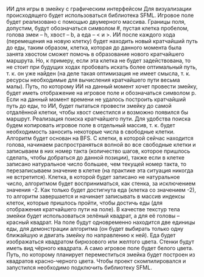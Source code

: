 ИИ для игры в змейку с графическим интерфейсом
Для визуализации происходящего будет использоваться библиотека SFML. Игровое поле будет реализовано с помощью двумерного массива. Границы поля, допустим, будут обозначаться символом #, пустая клетка пробелом, голова змеи – h, хвост – b, а еда – < и >.
ИИ после каждого хода (перемещения на новую клетку) будет находить новый кратчайший путь до еды, таким образом, клетка, которая до данного момента была занята хвостом сможет помочь в образование нового кратчайшего маршрута. Но, к примеру, если эта клетка не будет задействована, то не стоит при будущих ходах пробовать искать более оптимальный путь, т. к. он уже найден (на деле такая оптимизация не имеет смысла, т. к. ресурсы необходимые для вычисления кратчайшего пути весьма малы). Путь, по которому ИИ на данный момент хочет провести змейку, будет иметь отображение на игровое поле и обозначаться символом p. Если на данный момент времени не удалось построить кратчайший путь до еды, то ИИ, будет пытаться провести змейку до самой отдалённой клетки, чтобы хвост сместился и возможно появился бы маршрут.
Реализация поиска кратчайшего пути. Для удобства поиска будем копировать игровое поле в отдельный массив, т. к. будет необходимость заносить некоторые числа в свободные клетки. Алгоритм будет основан на BFS. С клетки, в которой сейчас находится голова, начинаем распространяться волной во все свободные клетки и записываем в них номер такта (количество шагов, которое пришлось сделать, чтобы добраться до данной позиции), также если в клетке записано натуральное число большее, чем текущей номер такта, то перезаписываем значение в клетке (на практике эта ситуация никогда не встретится). Клетка, в которой будет записано не натуральное число, алгоритмом будет восприниматься, как стенка, за исключением значения -2. Как только будет достигнута еда (клетка со значением -2), то алгоритм завершается и начинает записывать в массив индексы клеток, которые пришлось пройти, чтобы достичь еды (для отображения кратчайшего пути на поле).
В качестве текстур тела змейки будет использоваться зелёный квадрат, а для её головы – красный квадрат. На поле будут одновременно находится две единицы еды, для демонстрации алгоритма (он будет выбирать только одну ближайшую и двигать змейку по направлению к ней). Еда будет изображаться квадратом бирюзового или желтого цвета. Стенки будут иметь вид чёрного квадрата. А само игровое поле будет белого цвета. Путь, по которому планирует переместиться змейка будет построен из квадратов красно-черного цвета.
Чтобы проект скомпилировался и запустился необходимо подключить библиотеку SFML.